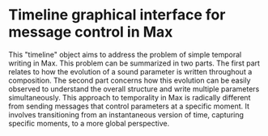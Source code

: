 # Timeline graphical interface for message control in Max

This "timeline" object aims to address the problem of simple temporal writing in Max. This problem can be summarized in two parts. The first part relates to how the evolution of a sound parameter is written throughout a composition. The second part concerns how this evolution can be easily observed to understand the overall structure and write multiple parameters simultaneously. This approach to temporality in Max is radically different from sending messages that control parameters at a specific moment. It involves transitioning from an instantaneous version of time, capturing specific moments, to a more global perspective.
